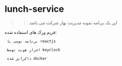 # lunch-service
>> این یک برنامه نمونه مدیریت نهار شرکت می باشد
>> 
   فریم ورک های استفاده شده:
   
     برنامه نوسی با reactjs
      
     احراز هویت توسط keyclock
      
     داکرایز شده docker
